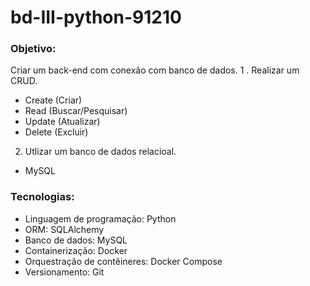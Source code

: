# bd-III-python-91210

### Objetivo:
Criar um back-end com conexão com banco de dados.
1 . Realizar um CRUD.
- Create (Criar)
- Read (Buscar/Pesquisar)
- Update (Atualizar)
- Delete (Excluir)

2. Utlizar um banco de dados relacioal.
- MySQL

### Tecnologias:
- Linguagem de programação: Python
- ORM: SQLAlchemy
- Banco de dados: MySQL
- Containerização: Docker
- Orquestração de contêineres: Docker Compose
- Versionamento: Git